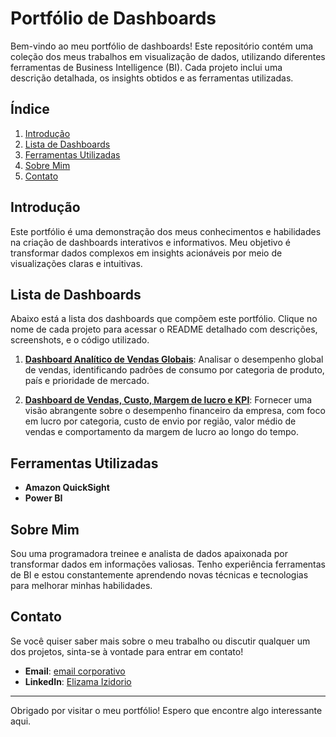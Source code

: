 # Portfólio de Dashboards

Bem-vindo ao meu portfólio de dashboards! Este repositório contém uma coleção dos meus trabalhos em visualização de dados, utilizando diferentes ferramentas de Business Intelligence (BI). Cada projeto inclui uma descrição detalhada, os insights obtidos e as ferramentas utilizadas.

## Índice

1. [Introdução](#introdução)
2. [Lista de Dashboards](#lista-de-dashboards)
3. [Ferramentas Utilizadas](#ferramentas-utilizadas)
4. [Sobre Mim](#sobre-mim)
5. [Contato](#contato)

## Introdução

Este portfólio é uma demonstração dos meus conhecimentos e habilidades na criação de dashboards interativos e informativos. Meu objetivo é transformar dados complexos em insights acionáveis por meio de visualizações claras e intuitivas.

## Lista de Dashboards

Abaixo está a lista dos dashboards que compõem este portfólio. Clique no nome de cada projeto para acessar o README detalhado com descrições, screenshots, e o código utilizado.

1. **[Dashboard Analítico de Vendas Globais](./dash01/dash01.md)**: Analisar o desempenho global de vendas, identificando padrões de consumo por categoria de produto, país e prioridade de mercado.

2. **[Dashboard de Vendas, Custo, Margem de lucro e KPI](./dash02/dash02.md)**: Fornecer uma visão abrangente sobre o desempenho financeiro da empresa, com foco em lucro por categoria, custo de envio por região, valor médio de vendas e comportamento da margem de lucro ao longo do tempo.



## Ferramentas Utilizadas

- **Amazon QuickSight**
- **Power BI**

## Sobre Mim

Sou uma programadora treinee e analista de dados apaixonada por transformar dados em informações valiosas. Tenho experiência ferramentas de BI e estou constantemente aprendendo novas técnicas e tecnologias para melhorar minhas habilidades.

## Contato

Se você quiser saber mais sobre o meu trabalho ou discutir qualquer um dos projetos, sinta-se à vontade para entrar em contato!

- **Email**: [email corporativo](elizama.izidorio@compasso.com.br)
- **LinkedIn**: [Elizama Izidorio](https://www.linkedin.com/in/elizama-nonato)

---

Obrigado por visitar o meu portfólio! Espero que encontre algo interessante aqui.

